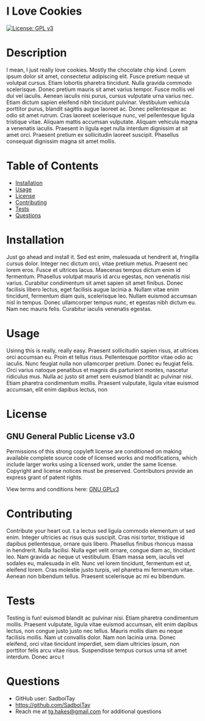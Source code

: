 # I Love Cookies
  [![License: GPL v3](https://img.shields.io/badge/License-GPLv3-blue.svg)](https://www.gnu.org/licenses/gpl-3.0)

  # Description
  I mean, I just really love cookies. Mostly the chocolate chip kind. Lorem ipsum dolor sit amet, consectetur adipiscing elit. Fusce pretium neque ut volutpat cursus. Etiam lobortis pharetra tincidunt. Nulla gravida commodo scelerisque. Donec pretium mauris sit amet varius tempor. Fusce mollis vel dui vel iaculis. Aenean iaculis nisi purus, cursus vulputate urna varius nec. Etiam dictum sapien eleifend nibh tincidunt pulvinar. Vestibulum vehicula porttitor purus, blandit sagittis augue laoreet ac. Donec pellentesque ac odio sit amet rutrum. Cras laoreet scelerisque nunc, vel pellentesque ligula tristique vitae. Aliquam mattis accumsan vulputate. Aliquam vehicula magna a venenatis iaculis. Praesent in ligula eget nulla interdum dignissim at sit amet orci. Praesent pretium ex sollicitudin laoreet suscipit. Phasellus consequat dignissim magna sit amet mollis.

  # Table of Contents
  * [Installation](#installation)
  * [Usage](#usage)
  * [License](#license)
  * [Contributing](#contributing)
  * [Tests](#tests)
  * [Questions](#questions)

  # Installation
  Just go ahead and install it. Sed est enim, malesuada ut hendrerit at, fringilla cursus dolor. Integer nec dictum orci, vitae pretium metus. Praesent nec lorem eros. Fusce et ultrices lacus. Maecenas tempus dictum enim id fermentum. Phasellus volutpat mauris id arcu egestas, non venenatis nisi varius. Curabitur condimentum sit amet sapien sit amet finibus. Donec facilisis libero lectus, eget facilisis augue lacinia a. Nullam vitae enim tincidunt, fermentum diam quis, scelerisque leo. Nullam euismod accumsan nisl in tempus. Donec ullamcorper tempus nunc, et egestas nibh dictum eu. Nam nec mauris felis. Curabitur iaculis venenatis egestas.

  # Usage
  Usinng this is really, really easy. Praesent sollicitudin sapien risus, at ultrices orci accumsan eu. Proin et tellus risus. Pellentesque porttitor vitae odio ac iaculis. Nunc feugiat nulla non ullamcorper pretium. Donec eu feugiat felis. Orci varius natoque penatibus et magnis dis parturient montes, nascetur ridiculus mus. Nulla ac justo sit amet sem euismod blandit ac pulvinar nisi. Etiam pharetra condimentum mollis. Praesent vulputate, ligula vitae euismod accumsan, elit enim dapibus lectus, non

  # License
  ## GNU General Public License v3.0
  Permissions of this strong copyleft license are conditioned on making available complete source code of licensed works and modifications, which include larger works using a licensed work, under the same license. Copyright and license notices must be preserved. Contributors provide an express grant of patent rights.

  View terms and conditions here: [GNU GPLv3](../utils/licenses/GPLv3license.txt)

  # Contributing
  Contribute your heart out. t a lectus sed ligula commodo elementum ut sed enim. Integer ultricies ac risus quis suscipit. Cras nisi tortor, tristique id dapibus pellentesque, ornare quis libero. Phasellus finibus rhoncus massa in hendrerit. Nulla facilisi. Nulla eget velit ornare, congue diam ac, tincidunt leo. Nam gravida ac neque ut vestibulum. Etiam massa sem, iaculis vel sodales eu, malesuada in elit. Nunc vel lorem tincidunt, fermentum est ut, eleifend lorem. Cras molestie justo turpis, vel pharetra mi fermentum vitae. Aenean non bibendum tellus. Praesent scelerisque ac mi eu bibendum.

  # Tests
  Testing is fun!  euismod blandit ac pulvinar nisi. Etiam pharetra condimentum mollis. Praesent vulputate, ligula vitae euismod accumsan, elit enim dapibus lectus, non congue justo justo nec tellus. Mauris mollis diam eu neque facilisis mollis. Nam ut convallis dolor. Nam non lacinia urna. Donec eleifend, orci vitae tincidunt imperdiet, sem diam ultricies ipsum, non porttitor felis arcu vitae risus. Suspendisse tempus cursus urna sit amet interdum. Donec arcu t

  # Questions

  * GitHub user: SadboiTay
  * https://github.com/SadboiTay
  * Reach me at tg.hakes@gmail.com for additional questions
  